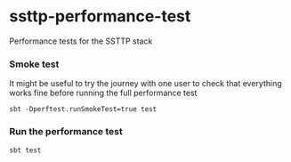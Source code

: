 
ssttp-performance-test
======================

Performance tests for the SSTTP stack
    
### Smoke test

It might be useful to try the journey with one user to check that everything works fine before running the full performance test
```
sbt -Dperftest.runSmokeTest=true test
```

### Run the performance test
```
sbt test
```
